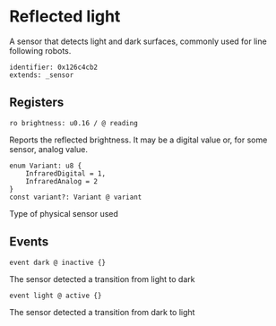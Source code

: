 # Reflected light

A sensor that detects light and dark surfaces, commonly used for line following robots.

    identifier: 0x126c4cb2
    extends: _sensor

## Registers

    ro brightness: u0.16 / @ reading

Reports the reflected brightness. It may be a digital value or, for some sensor, analog value.

    enum Variant: u8 {
        InfraredDigital = 1,
        InfraredAnalog = 2
    }
    const variant?: Variant @ variant

Type of physical sensor used

## Events

    event dark @ inactive {}

The sensor detected a transition from light to dark

    event light @ active {}

The sensor detected a transition from dark to light
